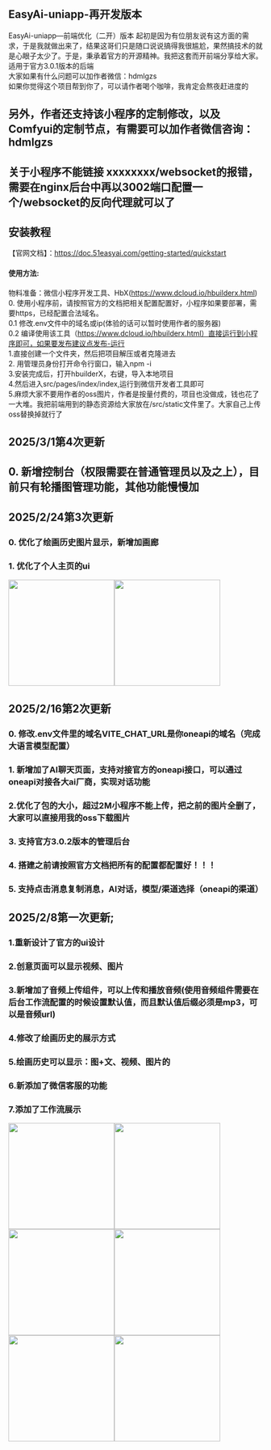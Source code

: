 ## EasyAi-uniapp-再开发版本
EasyAi-uniapp—前端优化（二开）版本
起初是因为有位朋友说有这方面的需求，于是我就做出来了，结果这哥们只是随口说说搞得我很尴尬，果然搞技术的就是心眼子太少了。于是，秉承着官方的开源精神。我把这套而开前端分享给大家。适用于官方3.0.1版本的后端  
大家如果有什么问题可以加作者微信：hdmlgzs  
如果你觉得这个项目帮到你了，可以请作者喝个咖啡，我肯定会熬夜赶进度的    
## 另外，作者还支持该小程序的定制修改，以及Comfyui的定制节点，有需要可以加作者微信咨询：hdmlgzs  
## 关于小程序不能链接 xxxxxxxx/websocket的报错，需要在nginx后台中再以3002端口配置一个/websocket的反向代理就可以了



## 安装教程  
【官网文档】：https://doc.51easyai.com/getting-started/quickstart

#### 使用方法:  
物料准备：微信小程序开发工具、HbX(https://www.dcloud.io/hbuilderx.html)  
0. 使用小程序前，请按照官方的文档把相关配置配置好，小程序如果要部署，需要https，已经配置合法域名。  
0.1 修改.env文件中的域名或ip(体验的话可以暂时使用作者的服务器)  
0.2 编译使用该工具（https://www.dcloud.io/hbuilderx.html）直接运行到小程序即可，如果要发布建议点发布-运行  
1.直接创建一个文件夹，然后把项目解压或者克隆进去  
2. 用管理员身份打开命令行窗口，输入npm -i   
3.安装完成后，打开hbuilderX，右键，导入本地项目  
4.然后进入src/pages/index/index,运行到微信开发者工具即可  
5.麻烦大家不要用作者的oss图片，作者是按量付费的，项目也没做成，钱也花了一大堆。我把前端用到的静态资源给大家放在/src/static文件里了。大家自己上传oss替换掉就行了


## 2025/3/1第4次更新  
## 0.  新增控制台（权限需要在普通管理员以及之上），目前只有轮播图管理功能，其他功能慢慢加  


      


## 2025/2/24第3次更新  
### 0. 优化了绘画历史图片显示，新增加画廊  
### 1. 优化了个人主页的ui 
<img src="https://github.com/chinahu-woker/easyai2work/blob/master/20250224myself.png" width="210px"/><img src="https://github.com/chinahu-woker/easyai2work/blob/master/pic.png" width="210px"/>

  
  
  
## 2025/2/16第2次更新
### 0. 修改.env文件里的域名VITE_CHAT_URL是你oneapi的域名（完成大语言模型配置）
### 1. 新增加了AI聊天页面，支持对接官方的oneapi接口，可以通过oneapi对接各大ai厂商，实现对话功能    
### 2.优化了包的大小，超过2M小程序不能上传，把之前的图片全删了，大家可以直接用我的oss下载图片  
### 3. 支持官方3.0.2版本的管理后台  
### 4. 搭建之前请按照官方文档把所有的配置都配置好！！！  
### 5. 支持点击消息复制消息，AI对话，模型/渠道选择（oneapi的渠道）

  
## 2025/2/8第一次更新;
### 1.重新设计了官方的ui设计
### 2.创意页面可以显示视频、图片
### 3.新增加了音频上传组件，可以上传和播放音频(使用音频组件需要在后台工作流配置的时候设置默认值，而且默认值后缀必须是mp3，可以是音频url)
### 4.修改了绘画历史的展示方式
### 5.绘画历史可以显示：图+文、视频、图片的
### 6.新添加了微信客服的功能
### 7.添加了工作流展示
<img src="https://github.com/chinahu-woker/easyai2work/blob/master/%E5%BE%AE%E4%BF%A1%E6%88%AA%E5%9B%BE_20250208193439.png" width="210px"/><img src="https://github.com/chinahu-woker/easyai2work/blob/master/%E5%BE%AE%E4%BF%A1%E6%88%AA%E5%9B%BE_20250208193548.png" width="210px"><img src="https://github.com/chinahu-woker/easyai2work/blob/master/%E5%BE%AE%E4%BF%A1%E6%88%AA%E5%9B%BE_20250208193616.png" width="210px"><img src="https://github.com/chinahu-woker/easyai2work/blob/master/%E5%BE%AE%E4%BF%A1%E6%88%AA%E5%9B%BE_20250208193623.png" width="210px"><img src="https://github.com/chinahu-woker/easyai2work/blob/master/%E5%BE%AE%E4%BF%A1%E6%88%AA%E5%9B%BE_20250208193627.png" width="210px"><img src="https://github.com/chinahu-woker/easyai2work/blob/master/%E5%BE%AE%E4%BF%A1%E6%88%AA%E5%9B%BE_20250208193635.png" width="210px">









